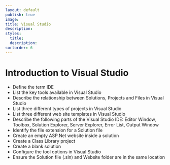 ```yaml
---
layout: default
publish: true
image: 
title: Visual Studio
description: 
styles:
  title: 
  description: 
sortorder: 6
---
```

# Introduction to Visual Studio

- Define the term IDE
- List the key tools available in Visual Studio
- Describe the relationship between Solutions, Projects and Files in Visual Studio
- List three different types of projects in Visual Studio
- List three different web site templates in Visual Studio
- Describe the following parts of the Visual Studio IDE: Editor Window, Toolbox, Solution Explorer, Server Explorer, Error List, Output Window
- Identify the file extension for a Solution file
- Create an empty ASP.Net website inside a solution
- Create a Class Library project
- Create a blank solution
- Configure the tool options in Visual Studio
- Ensure the Solution file (.sln) and Website folder are in the same location
